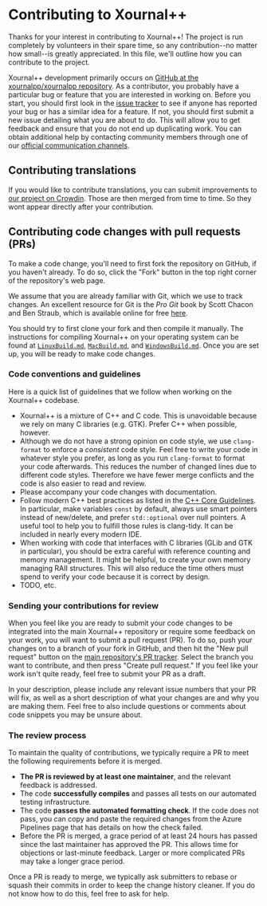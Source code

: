 # Contributing to Xournal++

Thanks for your interest in contributing to Xournal++! The project is run
completely by volunteers in their spare time, so any contribution--no matter how
small--is greatly appreciated. In this file, we'll outline how you can
contribute to the project.

Xournal++ development primarily occurs on [GitHub at the xournalpp/xournalpp
repository](https://github.com/xournalpp/xournalpp). As a contributor, you
probably have a particular bug or feature that you are interested in working on.
Before you start, you should first look in the [issue
tracker](https://github.com/xournalpp/xournalpp/issues) to see if anyone has
reported your bug or has a similar idea for a feature. If not, you should first
submit a new issue detailing what you are about to do. This will allow you to
get feedback and ensure that you do not end up duplicating work. You can obtain
additional help by contacting community members through one of our [official
communication channels](https://xournalpp.github.io/community/help/).

## Contributing translations

If you would like to contribute translations, you can submit improvements to
[our project on Crowdin](https://crowdin.com/project/xournalpp).
Those are then merged from time to time.
So they wont appear directly after your contribution.

## Contributing code changes with pull requests (PRs)

To make a code change, you'll need to first fork the repository on GitHub, if
you haven't already. To do so, click the "Fork" button in the top right corner
of the repository's web page.

We assume that you are already familiar with Git, which we use to track changes.
An excellent resource for Git is the _Pro Git_ book by Scott Chacon and Ben
Straub, which is available online for free
[here](https://git-scm.com/book/en/v2).

You should try to first clone your fork and then compile it manually. The
instructions for compiling Xournal++ on your operating system can be found at
[`LinuxBuild.md`](readme/LinuxBuild.md), [`MacBuild.md`](readme/MacBuild.md),
and [`WindowsBuild.md`](readme/WindowsBuild.md). Once you are set up, you will
be ready to make code changes.

### Code conventions and guidelines

Here is a quick list of guidelines that we follow when working on the Xournal++
codebase.

* Xournal++ is a mixture of C++ and C code. This is unavoidable because we rely on
  many C libraries (e.g. GTK). Prefer C++ when possible, however.
* Although we do not have a strong opinion on code style, we use `clang-format`
  to enforce a _consistent_ code style. Feel free to write your code in whatever
  style you prefer, as long as you run `clang-format` to format your code
  afterwards.
  This reduces the number of changed lines due to different code styles.
  Therefore we have fewer merge conflicts and the code is also easier to read and
  review.
* Please accompany your code changes with documentation.
* Follow modern C++ best practices as listed in the [C++ Core
  Guidelines](https://isocpp.github.io/CppCoreGuidelines/CppCoreGuidelines). In
  particular, make variables `const` by default, always use smart pointers
  instead of new/delete, and prefer `std::optional` over null pointers.
  A useful tool to help you to fulfill those rules is clang-tidy. It can be included in nearly every modern IDE.
* When working with code that interfaces with C libraries (GLib and GTK in
  particular), you should be extra careful with reference counting and memory
  management.
  It might be helpful, to create your own memory managing RAII structures. This will also reduce the time others must spend to verify your code because it is correct by design.
* TODO, etc.

### Sending your contributions for review

When you feel like you are ready to submit your code changes to be integrated
into the main Xournal++ repository or require some feedback on your work, you will want to submit a pull request (PR).
To do so, push your changes on to a branch of your fork in GitHub, and then hit
the "New pull request" button on the [main repository's PR
tracker](https://github.com/xournalpp/xournalpp/pulls). Select the branch you
want to contribute, and then press "Create pull request." If you feel like your
work isn't quite ready, feel free to submit your PR as a draft.

In your description, please include any relevant issue numbers that your PR will
fix, as well as a short description of what your changes are and why you are
making them. Feel free to also include questions or comments about code snippets
you may be unsure about.

### The review process

To maintain the quality of contributions, we typically require a PR to meet the
following requirements before it is merged.

* **The PR is reviewed by at least one maintainer**, and the relevant feedback is
  addressed.
* The code **successfully compiles** and passes all tests on our automated testing
  infrastructure.
* The code **passes the automated formatting check**. If the code does not pass,
  you can copy and paste the required changes from the Azure Pipelines page that
  has details on how the check failed.
* Before the PR is merged, a grace period of at least 24 hours has passed since
the last maintainer has approved the PR. This allows time for objections or
last-minute feedback. Larger or more complicated PRs may take a longer grace
period.

Once a PR is ready to merge, we typically ask submitters to rebase or squash
their commits in order to keep the change history cleaner. If you do not know
how to do this, feel free to ask for help.
